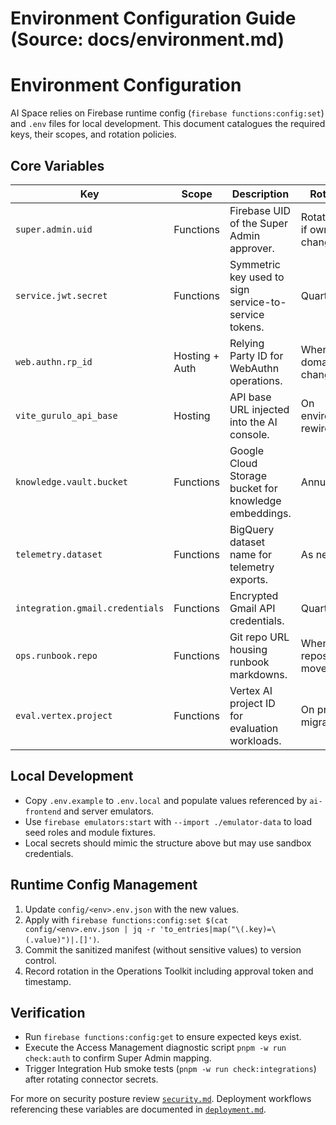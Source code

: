 # Environment Configuration Guide (Source: docs/environment.md)

# Environment Configuration

AI Space relies on Firebase runtime config (`firebase functions:config:set`) and `.env` files for local development. This document catalogues the required keys, their scopes, and rotation policies.

## Core Variables

| Key | Scope | Description | Rotation |
| --- | --- | --- | --- |
| `super.admin.uid` | Functions | Firebase UID of the Super Admin approver. | Rotate only if ownership changes |
| `service.jwt.secret` | Functions | Symmetric key used to sign service-to-service tokens. | Quarterly |
| `web.authn.rp_id` | Hosting + Auth | Relying Party ID for WebAuthn operations. | When domain changes |
| `vite_gurulo_api_base` | Hosting | API base URL injected into the AI console. | On environment rewire |
| `knowledge.vault.bucket` | Functions | Google Cloud Storage bucket for knowledge embeddings. | Annually |
| `telemetry.dataset` | Functions | BigQuery dataset name for telemetry exports. | As needed |
| `integration.gmail.credentials` | Functions | Encrypted Gmail API credentials. | Quarterly |
| `ops.runbook.repo` | Functions | Git repo URL housing runbook markdowns. | When repository moves |
| `eval.vertex.project` | Functions | Vertex AI project ID for evaluation workloads. | On project migration |

## Local Development

- Copy `.env.example` to `.env.local` and populate values referenced by `ai-frontend` and server emulators.
- Use `firebase emulators:start` with `--import ./emulator-data` to load seed roles and module fixtures.
- Local secrets should mimic the structure above but may use sandbox credentials.

## Runtime Config Management

1. Update `config/<env>.env.json` with the new values.
2. Apply with `firebase functions:config:set $(cat config/<env>.env.json | jq -r 'to_entries|map("\(.key)=\(.value)")|.[]')`.
3. Commit the sanitized manifest (without sensitive values) to version control.
4. Record rotation in the Operations Toolkit including approval token and timestamp.

## Verification

- Run `firebase functions:config:get` to ensure expected keys exist.
- Execute the Access Management diagnostic script `pnpm -w run check:auth` to confirm Super Admin mapping.
- Trigger Integration Hub smoke tests (`pnpm -w run check:integrations`) after rotating connector secrets.

For more on security posture review [`security.md`](security.md). Deployment workflows referencing these variables are documented in [`deployment.md`](deployment.md).
